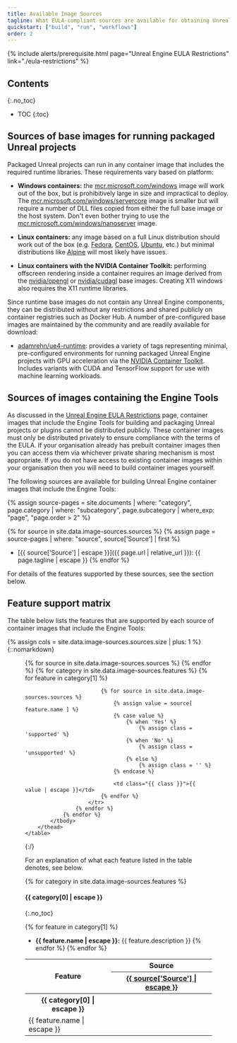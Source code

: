 ```yaml
---
title: Available Image Sources
tagline: What EULA-compliant sources are available for obtaining Unreal Engine container images?
quickstart: ["build", "run", "workflows"]
order: 2
---
```


{% include alerts/prerequisite.html page="Unreal Engine EULA Restrictions" link="./eula-restrictions" %}


## Contents
{:.no_toc}

* TOC
{:toc}


## Sources of base images for running packaged Unreal projects

Packaged Unreal projects can run in any container image that includes the required runtime libraries. These requirements vary based on platform:

- **Windows containers:** the [mcr.microsoft.com/windows](https://hub.docker.com/_/microsoft-windows) image will work out of the box, but is prohibitively large in size and impractical to deploy. The [mcr.microsoft.com/windows/servercore](https://hub.docker.com/_/microsoft-windows-servercore) image is smaller but will require a number of DLL files copied from either the full base image or the host system. Don't even bother trying to use the [mcr.microsoft.com/windows/nanoserver](https://hub.docker.com/_/microsoft-windows-nanoserver) image.

- **Linux containers:** any image based on a full Linux distribution should work out of the box (e.g. [Fedora](https://hub.docker.com/_/fedora), [CentOS](https://hub.docker.com/_/centos), [Ubuntu](https://hub.docker.com/_/ubuntu), etc.) but minimal distributions like [Alpine](https://hub.docker.com/_/alpine) will most likely have issues.

- **Linux containers with the NVIDIA Container Toolkit:** performing offscreen rendering inside a container requires an image derived from the [nvidia/opengl](https://hub.docker.com/r/nvidia/opengl/) or [nvidia/cudagl](https://hub.docker.com/r/nvidia/cudagl/) base images. Creating X11 windows also requires the X11 runtime libraries.

Since runtime base images do not contain any Unreal Engine components, they can be distributed without any restrictions and shared publicly on container registries such as Docker Hub. A number of pre-configured base images are maintained by the community and are readily available for download:

- [adamrehn/ue4-runtime](https://hub.docker.com/r/adamrehn/ue4-runtime): provides a variety of tags representing minimal, pre-configured environments for running packaged Unreal Engine projects with GPU acceleration via the [NVIDIA Container Toolkit](../concepts/nvidia-docker). Includes variants with CUDA and TensorFlow support for use with machine learning workloads.


## Sources of images containing the Engine Tools

As discussed in the [Unreal Engine EULA Restrictions](./eula-restrictions) page, container images that include the Engine Tools for building and packaging Unreal projects or plugins cannot be distributed publicly. These container images must only be distributed privately to ensure compliance with the terms of the EULA. If your organisation already has prebuilt container images then you can access them via whichever private sharing mechanism is most appropriate. If you do not have access to existing container images within your organisation then you will need to build container images yourself.

The following sources are available for building Unreal Engine container images that include the Engine Tools:

{% assign source-pages = site.documents | where: "category", page.category | where: "subcategory", page.subcategory | where_exp: "page", "page.order > 2" %}

{% for source in site.data.image-sources.sources %}
{% assign page = source-pages | where: "source", source['Source'] | first %}
- [{{ source['Source'] | escape }}]({{ page.url | relative_url }}): {{ page.tagline | escape }}
{% endfor %}

For details of the features supported by these sources, see the section below.


## Feature support matrix

The table below lists the features that are supported by each source of container images that include the Engine Tools:

{% assign cols = site.data.image-sources.sources.size | plus: 1 %}
{::nomarkdown}
<figure>
	<table>
		<thead>
			<tr>
				<th rowspan="2">Feature</th>
				<th colspan="{{ cols }}" class="text-center">Source</th>
			</tr>
			<tr>
				{% for source in site.data.image-sources.sources %}
					<th><a href="{{ source-pages | where: 'source', source['Source'] | map: 'url' | first | relative_url }}">{{ source['Source'] | escape }}</a></th>
				{% endfor %}
			</tr>
			<tbody>
				{% for category in site.data.image-sources.features %}
					<tr><th colspan="{{ cols }}">{{ category[0] | escape }}</th></tr>
					{% for feature in category[1] %}
						<tr>
							<td>{{ feature.name | escape }}</td>
							
							{% for source in site.data.image-sources.sources %}
								{% assign value = source[ feature.name ] %}
								{% case value %}
									{% when 'Yes' %}
										{% assign class = 'supported' %}
									{% when 'No' %}
										{% assign class = 'unsupported' %}
									{% else %}
										{% assign class = '' %}
								{% endcase %}
								
								<td class="{{ class }}">{{ value | escape }}</td>
							{% endfor %}
						</tr>
					{% endfor %}
				{% endfor %}
			</tbody>
		</thead>
	</table>
</figure>
{:/}

For an explanation of what each feature listed in the table denotes, see below.

{% for category in site.data.image-sources.features %}
#### {{ category[0] | escape }}
{:.no_toc}

{% for feature in category[1] %}
- **{{ feature.name | escape }}:** {{ feature.description }}
{% endfor %}
{% endfor %}

